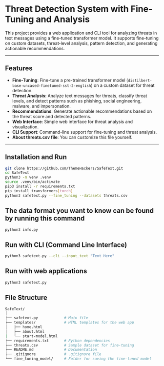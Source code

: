 # Threat Detection System with Fine-Tuning and Analysis

This project provides a web application and CLI tool for analyzing threats in text messages using a fine-tuned transformer model. It supports fine-tuning on custom datasets, threat-level analysis, pattern detection, and generating actionable recommendations.

---

## Features

- **Fine-Tuning**: Fine-tune a pre-trained transformer model (`distilbert-base-uncased-finetuned-sst-2-english`) on a custom dataset for threat detection.
- **Threat Analysis**: Analyze text messages for threats, classify threat levels, and detect patterns such as phishing, social engineering, malware, and impersonation.
- **Recommendations**: Generate actionable recommendations based on the threat score and detected patterns.
- **Web Interface**: Simple web interface for threat analysis and visualization.
- **CLI Support**: Command-line support for fine-tuning and threat analysis.
- **About threats.csv file**: You can customize this file yourself.
---

## Installation and Run

   ```bash
   git clone https://github.com/ThemeHackers/SafeText.git
   cd SafeText
   python3 -m venv .venv
   source .venv/bin/activate
   pip3 install -r requirements.txt
   pip install transformers[torch]
   python3 safetext.py --fine_tuning --datasets threats.csv
```
## The data format you want to know can be found by running this command
   ```bash
   python3 info.py
```
## Run with CLI (Command Line Interface) 
   ```bash
   python3 safetext.py --cli --input_text "Text Here"
```
## Run with web applications
   ```bash
   python3 safetext.py 
```

## File Structure
   ```bash
SafeText/
│
├── safetext.py            # Main file
├── templates/             # HTML templates for the web app
│   ├── home.html
│   ├── about.html
|   └── start-model.html
├── requirements.txt       # Python dependencies
├── threats.csv            # Sample dataset for fine-tuning
├── README.md              # Documentation
├── .gitignore             # .gitignore file
└── fine_tuning_model/     # Folder for saving the fine-tuned model

```

